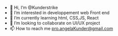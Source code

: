 - 👋 Hi, I’m @Kunderstrike
- 👀 I’m interested in developpement web Front end
- 🌱 I’m currently learning html, CSS,JS, React
- 💞️ I’m looking to collaborate on UI/UX project
- 📫 How to reach me pro.angelaKunder@gmail.com

<!---
Kunderstrike/Kunderstrike is a ✨ special ✨ repository because its `README.md` (this file) appears on your GitHub profile.
You can click the Preview link to take a look at your changes.
--->
